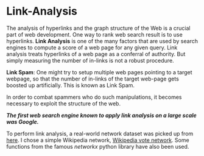 # Link-Analysis

The analysis of hyperlinks and the graph structure of the Web is a crucial part of web development. One way to rank web search result is to use hyperlinks. **Link Analysis** is one of the many factors that are used by search engines  to compute a score of a web page for any given query.
Link analysis treats hyperlinks of a web page as a conferral of authority. But simply measuring the number of in-links is not a robust procedure.

**Link Spam**:  One might try to setup multiple web pages pointing to a target webpage, so that the number of in-links of the target web-page gets boosted up artificially. This is known as Link Spam.

In order to combat spammers who do such manipulations, it becomes necessary to exploit the structure of the web.

***The first web search engine known to apply link analysis on a large scale was Google.***

To perform link analysis, a real-world network dataset was picked up from [here](https://snap.stanford.edu/data/index.html). I chose a simple Wikipedia network, [Wikipedia vote network](https://snap.stanford.edu/data/wiki-Vote.html).
Some functions from the famous *networkx* python library have also been used.
